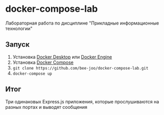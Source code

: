 # docker-compose-lab
Лабораторная работа по дисциплине "Прикладные информационные технологии"

## Запуск
1. Установка [Docker Desktop](https://docs.docker.com/desktop/install/windows-install/) или [Docker Engine](https://docs.docker.com/engine/install/ubuntu/)
2. Установка [Docker Compose](https://docs.docker.com/compose/install/)
3. ```git clone https://github.com/bee-joo/docker-compose-lab.git```
4. ```docker-compose up```

## Итог
Три одинаковых Express.js приложения, которые прослушиваются на разных портах и выводят сообщения
